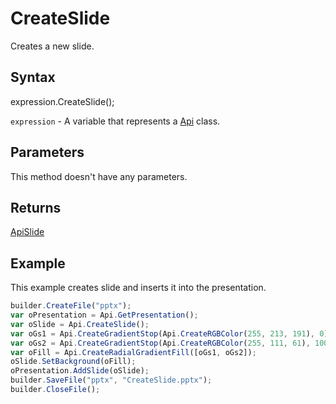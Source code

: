# CreateSlide

Creates a new slide.

## Syntax

expression.CreateSlide();

`expression` - A variable that represents a [Api](../Api.md) class.

## Parameters

This method doesn't have any parameters.

## Returns

[ApiSlide](../../ApiSlide/ApiSlide.md)

## Example

This example creates slide and inserts it into the presentation.

```javascript
builder.CreateFile("pptx");
var oPresentation = Api.GetPresentation();
var oSlide = Api.CreateSlide();
var oGs1 = Api.CreateGradientStop(Api.CreateRGBColor(255, 213, 191), 0);
var oGs2 = Api.CreateGradientStop(Api.CreateRGBColor(255, 111, 61), 100000);
var oFill = Api.CreateRadialGradientFill([oGs1, oGs2]);
oSlide.SetBackground(oFill);
oPresentation.AddSlide(oSlide);
builder.SaveFile("pptx", "CreateSlide.pptx");
builder.CloseFile();
```